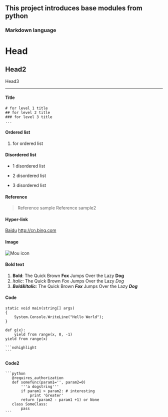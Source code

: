 ## This project introduces base modules from python

### Markdown language

Head
====

Head2
----

Head3
****


#### Title
    # for level 1 title
    ## for level 2 title
    ### for level 3 title
    ...

#### Ordered list
1. for ordered list



#### Disordered list
* 1 disordered list
+ 2 disordered list
- 3 disordered list

#### Reference
> Reference sample
> Reference sample2


#### Hyper-link
[Baidu](http://www.baidu.com)
<http://cn.bing.com>
#### Image
![Mou icon](http://mouapp.com/Mou_128.png)

#### Bold text
1. **Bold**: The Quick Brown **Fox** Jumps Over the Lazy **Dog**
2. *Italic*: The Quick Brown *Fox* Jumps Over the Lazy *Dog*
3. ***Bold&Italic***: The Quick Brown ***Fox*** Jumps Over the Lazy ***Dog***

#### Code
    static void main(string[] args)
    {
        System.Console.WriteLine("Hello World");
    }

    def g(x):
        yield from range(x, 0, -1)
    yield from range(x)

    ```nohighlight
    ```

#### Code2
    ```python
       @requires_authorization
       def somefunc(param1='', param2=0)
           '''a dogstring'''
           if param1 > param2: # interesting
               print 'Greater'
           return (param2 - param1 +1) or None
       class SomeClass:
           pass
    ```